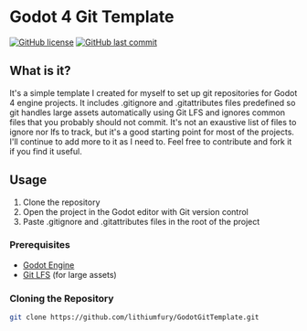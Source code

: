 # Godot 4 Git Template

[![GitHub license](https://img.shields.io/badge/license-MIT-blue.svg)](https://github.com/lithiumfury/GodotGitTemplate/blob/main/LICENSE)
[![GitHub last commit](https://img.shields.io/github/last-commit/lithiumfury/GodotGitTemplate)](https://github.com/lithiumfury/GodotGitTemplate/commits/main)

## What is it?

It's a simple template I created for myself to set up git repositories for Godot 4 engine projects.
It includes .gitignore and .gitattributes files predefined so git handles large assets automatically using Git LFS and ignores common files that you probably should not commit.
It's not an exaustive list of files to ignore nor lfs to track, but it's a good starting point for most of the projects.
I'll continue to add more to it as I need to.
Feel free to contribute and fork it if you find it useful.


## Usage

1. Clone the repository
2. Open the project in the Godot editor with Git version control
3. Paste .gitignore and .gitattributes files in the root of the project

### Prerequisites

- [Godot Engine](https://godotengine.org/download) 
- [Git LFS](https://git-lfs.github.com/) (for large assets)

### Cloning the Repository

```bash
git clone https://github.com/lithiumfury/GodotGitTemplate.git
```
